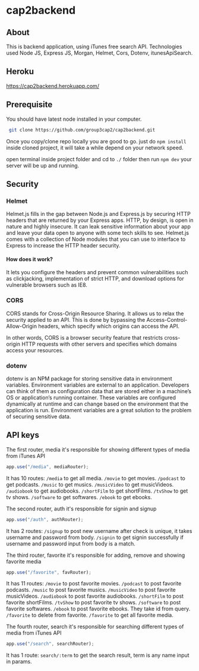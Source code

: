 # cap2backend

## About
This is backend application, using iTunes free search API. Technologies used Node JS, Express JS, Morgan, Helmet, Cors, Dotenv, itunesApiSearch.

## Heroku
https://cap2backend.herokuapp.com/

## Prerequisite 
You should have latest node installed in your computer.

``` bash 
 git clone https://github.com/group3cap2/cap2backend.git
````

Once you copy/clone repo locally you are good to go. just do ```npm install``` inside cloned project, it will take a while depend on your network speed.

open terminal inside project folder and cd to ```./``` folder then run ```npm dev``` your server will be up and running.

## Security
### Helmet
Helmet.js fills in the gap between Node.js and Express.js by securing HTTP headers that are returned by your Express apps. HTTP, by design, is open in nature and highly insecure. It can leak sensitive information about your app and leave your data open to anyone with some tech skills to see.
Helmet.js comes with a collection of Node modules that you can use to interface to Express to increase the HTTP header security. 

#### How does it work? 
It lets you configure the headers and prevent common vulnerabilities such as clickjacking, implementation of strict HTTP, and download options for vulnerable browsers such as IE8.

### CORS
CORS stands for Cross-Origin Resource Sharing. It allows us to relax the security applied to an API. This is done by bypassing the Access-Control-Allow-Origin headers, which specify which origins can access the API.

In other words, CORS is a browser security feature that restricts cross-origin HTTP requests with other servers and specifies which domains access your resources.

### dotenv
dotenv is an NPM package for storing sensitive data in environment variables.
Environment variables are external to an application. Developers can think of them as configuration data that are stored either in a machine’s OS or application’s running container. These variables are configured dynamically at runtime and can change based on the environment that the application is run.
Environment variables are a great solution to the problem of securing sensitive data.

## API keys
The first router, media it's responsible for showing different types of media from iTunes API
``` javascript 
app.use("/media", mediaRouter);
````
It has 10 routes:
```/media``` to get all media. 
```/movie```  to get movies. 
```/podcast```  to get podcasts. 
```/music```  to get musics. 
```/musicVideo```  to get musicVideos. 
```/audiobook```  to get audiobooks. 
```/shortFilm```  to get shortFilms. 
```/tvShow```  to get tv shows. 
```/software```  to get softwares. 
```/ebook```  to get ebooks. 


The second router, auth it's responsible for signin and signup
``` javascript 
app.use("/auth", authRouter);
````
It has 2 routes: 
```/signup``` to post new username after check is unique, it takes username and password from body. 
```/signin``` to get signin successfully if username and password input from body is a match. 


The third router, favorite it's responsible for adding, remove and showing favorite media
``` javascript 
app.use("/favorite", favRouter);
````
It has 11 routes: 
```/movie```  to post favorite movies. 
```/podcast```  to post favorite podcasts. 
```/music```  to post favorite musics.
```/musicVideo```  to post favorite musicVideos. 
```/audiobook```  to post favorite audiobooks. 
```/shortFilm```  to post favorite shortFilms. 
```/tvShow```  to post favorite tv shows. 
```/software```  to post favorite softwares. 
```/ebook```  to post favorite ebooks. 
They take id from query. 
```/favorite``` to delete from favorite. 
```/favorite``` to get all favorite media. 


The fourth router, search it's responsible for searching different types of media from iTunes API
``` javascript 
app.use("/search", searchRouter);
````
It has 1 route: 
```search/:term``` to get the search result, term is any name input in params.



